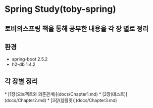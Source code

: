 

<h1> Spring Study(toby-spring) </h1>
<h2> 토비의스프링 책을 통해 공부한 내용을 각 장 별로 정리</h2>
<h2> 환경 </h2>

* spring-boot 2.5.2
* h2-db 1.4.2

<h2>각 장별 정리 </h2>
* [1장(오브젝트와 의존관계)](docs/Chapter1.md)
* [2장(테스트)](docs/Chapter2.md)
* [3장(템플릿)](docs/Chapter3.md)